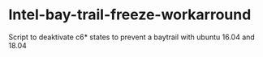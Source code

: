# Intel-bay-trail-freeze-workarround
Script to deaktivate c6* states to prevent a baytrail with ubuntu 16.04 and 18.04
